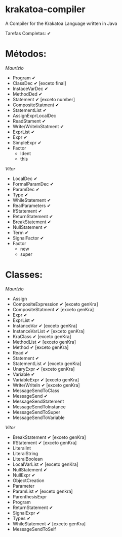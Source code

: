 # krakatoa-compiler
A Compiler for the Krakatoa Language written in Java

Tarefas Completas: ✔

Métodos:
================

*Maurízio*
* Program ✔
* ClassDec ✔ [exceto final]
* InstaceVarDec ✔
* MethodDed ✔
* Statement ✔ [exceto number]
* CompositeStatment ✔
* StatementList ✔
* AssignExprLocalDec
* ReadStament  ✔
* Write/WritelnStatment ✔
* ExprList ✔
* Expr ✔
* SimpleExpr ✔
* Factor
    * Ident
    * this

*Vitor*
* LocalDec ✔
* FormalParamDec ✔
* ParamDec ✔
* Type ✔
* WhileStatement ✔
* RealParameters ✔
* IfStatement ✔
* ReturnStatement ✔
* BreakStatement ✔
* NullStatement ✔
* Term ✔
* SignalFactor ✔
* Factor
    * new
    * super

Classes:
================

*Maurízio*
* Assign
* CompositeExpression ✔ [exceto genKra]
* CompositeStatment ✔ [exceto genKra]
* Expr ✔
* ExprList ✔
* InstanceVar ✔ [exceto genKra]
* InstanceVarList ✔ [exceto genKra]
* KraClass ✔ [exceto genKra]
* MethodList ✔ [exceto genKra]
* Method ✔ [exceto genKra]
* Read ✔
* Statement ✔
* StatementList ✔ [exceto genKra]
* UnaryExpr ✔ [exceto genKra]
* Variable ✔
* VariableExpr ✔ [exceto genKra]
* Write/Writeln ✔ [exceto genKra]
* MessageSendToClass
* MessageSend ✔
* MessageSendStatement
* MessageSendToInstance
* MessageSendToSuper
* MessageSendToVariable

*Vitor*
* BreakStatement ✔ [exceto genKra]
* IfStatement ✔ [exceto genKra]
* LiteralInt
* LiteralString
* LiteralBoolean
* LocalVarList ✔ [exceto genKra]
* NullStatement ✔
* NullExpr ✔
* ObjectCreation
* Parameter
* ParamList ✔ [exceto genkra]
* ParenthesisExpr
* Program
* ReturnStatement ✔
* SignalExpr ✔
* Types ✔
* WhileStatement ✔ [exceto genKra]
* MessageSendToSelf
